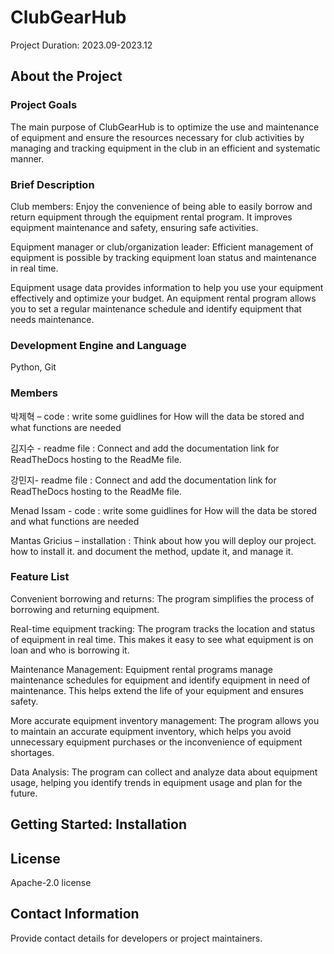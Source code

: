 # ClubGearHub
Project Duration: 2023.09-2023.12 

## About the Project

### Project Goals 

The main purpose of ClubGearHub is to optimize the use and maintenance of equipment and ensure the resources necessary for club activities by managing and tracking equipment in the club in an efficient and systematic manner. 

### Brief Description 

Club members: Enjoy the convenience of being able to easily borrow and return equipment through the equipment rental program. It improves equipment maintenance and safety, ensuring safe activities.  

Equipment manager or club/organization leader: Efficient management of equipment is possible by tracking equipment loan status and maintenance in real time.  

Equipment usage data provides information to help you use your equipment effectively and optimize your budget. An equipment rental program allows you to set a regular maintenance schedule and identify equipment that needs maintenance. 
 

### Development Engine and Language
Python, Git

### Members

박제혁 – code : write some guidlines for How will the data be stored and what functions are needed 

김지수 - readme file : Connect and add the documentation link for ReadTheDocs hosting to the ReadMe file. 

강민지- readme file : Connect and add the documentation link for ReadTheDocs hosting to the ReadMe file. 

Menad Issam - code : write some guidlines for How will the data be stored and what functions are needed 

Mantas Gricius – installation : Think about how you will deploy our project. how to install it. and document the method, update it, and manage it. 

### Feature List 

Convenient borrowing and returns: The program simplifies the process of borrowing and returning equipment. 

Real-time equipment tracking: The program tracks the location and status of equipment in real time. This makes it easy to see what equipment is on loan and who is borrowing it. 

Maintenance Management: Equipment rental programs manage maintenance schedules for equipment and identify equipment in need of maintenance. This helps extend the life of your equipment and ensures safety. 

More accurate equipment inventory management: The program allows you to maintain an accurate equipment inventory, which helps you avoid unnecessary equipment purchases or the inconvenience of equipment shortages. 

Data Analysis: The program can collect and analyze data about equipment usage, helping you identify trends in equipment usage and plan for the future. 

 

## Getting Started: Installation
 

## License 

Apache-2.0 license 

## Contact Information 

Provide contact details for developers or project maintainers. 
